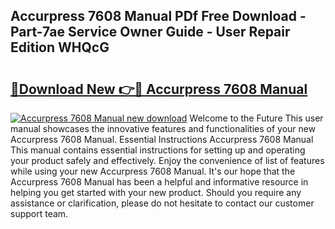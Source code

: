 ## Accurpress 7608 Manual PDf Free Download - Part-7ae Service Owner Guide - User Repair Edition WHQcG

# <h2><a href="http://bc50867.oget.top/?id=Accurpress+7608+Manual">🔗Download New 👉🔴 Accurpress 7608 Manual</a></h2>

[![Accurpress 7608 Manual new download](https://i.imgur.com/5g1atiW.png)](http://bc50867.oget.top/?id=Accurpress+7608+Manual)
Welcome to the Future This user manual showcases the innovative features and functionalities of your new Accurpress 7608 Manual. Essential Instructions Accurpress 7608 Manual This manual contains essential instructions for setting up and operating your product safely and effectively. Enjoy the convenience of list of features while using your new Accurpress 7608 Manual. It's our hope that the Accurpress 7608 Manual has been a helpful and informative resource in helping you get started with your new product. Should you require any assistance or clarification, please do not hesitate to contact our customer support team.
